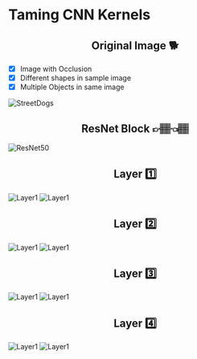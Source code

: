 # Taming CNN Kernels

## <center>Original Image 🐕</center>
- [X] Image with Occlusion 
- [X] Different shapes in sample image
- [X] Multiple Objects in same image

![StreetDogs](./assets/streetdogs.jpg)

## <center>ResNet Block 👉🏽👈🏽</center>
![ResNet50](./assets/RESNET%20Block.png)


## <center>Layer 1️⃣</center>
![Layer1](./assets/layer1/sample1_1.png)
![Layer1](./assets/layer1/sample1_2.png)


## <center>Layer 2️⃣</center>
![Layer1](./assets/layer2/sample2_1.png)
![Layer1](./assets/layer2/sample2_2.png)


## <center>Layer 3️⃣</center>
![Layer1](./assets/layer3/sample3_1.png)
![Layer1](./assets/layer3/sample3_2.png)

## <center>Layer 4️⃣</center>
![Layer1](./assets/layer4/sample4_1.png)
![Layer1](./assets/layer4/sample4_2.png)